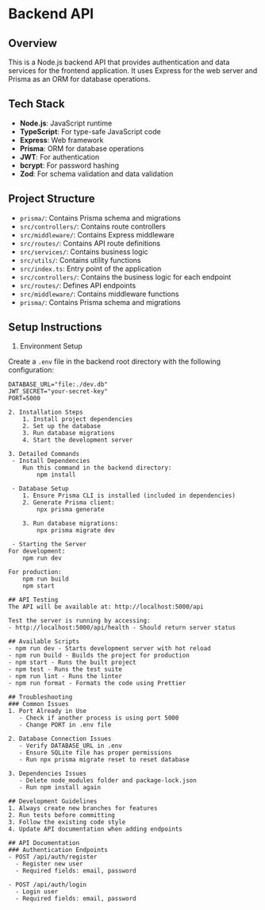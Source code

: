 # Backend API

## Overview

This is a Node.js backend API that provides authentication and data services for the frontend application. It uses Express for the web server and Prisma as an ORM for database operations.

## Tech Stack

- **Node.js**: JavaScript runtime
- **TypeScript**: For type-safe JavaScript code
- **Express**: Web framework
- **Prisma**: ORM for database operations
- **JWT**: For authentication
- **bcrypt**: For password hashing
- **Zod**: For schema validation and data validation

## Project Structure

- `prisma/`: Contains Prisma schema and migrations
- `src/controllers/`: Contains route controllers
- `src/middleware/`: Contains Express middleware
- `src/routes/`: Contains API route definitions
- `src/services/`: Contains business logic
- `src/utils/`: Contains utility functions
- `src/index.ts`: Entry point of the application
- `src/controllers/`: Contains the business logic for each endpoint
- `src/routes/`: Defines API endpoints
- `src/middleware/`: Contains middleware functions
- `prisma/`: Contains Prisma schema and migrations

## Setup Instructions

1. Environment Setup

Create a `.env` file in the backend root directory with the following configuration:

```env
DATABASE_URL="file:./dev.db"
JWT_SECRET="your-secret-key"
PORT=5000

2. Installation Steps
    1. Install project dependencies
    2. Set up the database
    3. Run database migrations
    4. Start the development server

3. Detailed Commands 
 - Install Dependencies
    Run this command in the backend directory:
        npm install

 - Database Setup
    1. Ensure Prisma CLI is installed (included in dependencies)
    2. Generate Prisma client:
        npx prisma generate

    3. Run database migrations:
        npx prisma migrate dev

 - Starting the Server
For development:
    npm run dev

For production:
    npm run build
    npm start

## API Testing
The API will be available at: http://localhost:5000/api

Test the server is running by accessing:
- http://localhost:5000/api/health - Should return server status

## Available Scripts
- npm run dev - Starts development server with hot reload
- npm run build - Builds the project for production
- npm start - Runs the built project
- npm test - Runs the test suite
- npm run lint - Runs the linter
- npm run format - Formats the code using Prettier

## Troubleshooting
### Common Issues
1. Port Already in Use
   - Check if another process is using port 5000
   - Change PORT in .env file

2. Database Connection Issues
   - Verify DATABASE_URL in .env
   - Ensure SQLite file has proper permissions
   - Run npx prisma migrate reset to reset database

3. Dependencies Issues
   - Delete node_modules folder and package-lock.json
   - Run npm install again

## Development Guidelines
1. Always create new branches for features
2. Run tests before committing
3. Follow the existing code style
4. Update API documentation when adding endpoints

## API Documentation
### Authentication Endpoints
- POST /api/auth/register
  - Register new user
  - Required fields: email, password

- POST /api/auth/login
  - Login user
  - Required fields: email, password
